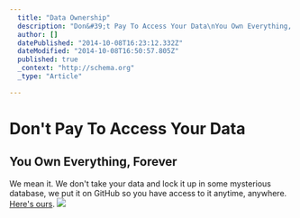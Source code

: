 ```yaml
---
  title: "Data Ownership"
  description: "Don&#39;t Pay To Access Your Data\nYou Own Everything, Forever\nWe mean it. We don&#39;t take your data and lock it up in some mysterious database, we put it on G"
  author: []
  datePublished: "2014-10-08T16:23:12.332Z"
  dateModified: "2014-10-08T16:50:57.805Z"
  published: true
  _context: "http://schema.org"
  _type: "Article"

---
```

# Don't Pay To Access Your Data

## You Own Everything, Forever

We mean it. We don't take your data and lock it up in some mysterious database, we put it on GitHub so you have access to it anytime, anywhere. [Here's ours][0].
![](https://s3-us-west-2.amazonaws.com/cdn.thegrid.io/posts/Data+Ownership.png)

[0]: https://github.com/the-domains/the-grid